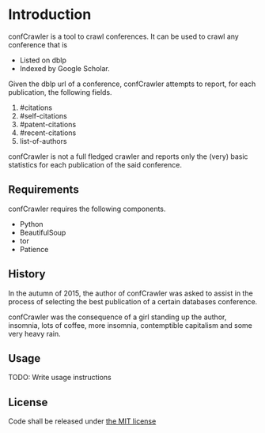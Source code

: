 # Introduction

confCrawler is a tool to crawl conferences. 
It can be used to crawl any conference that is  
* Listed on dblp 
* Indexed by Google Scholar.

Given the dblp url of a conference, confCrawler
attempts to report, for each publication, the following fields.

 1. #citations
 2. #self-citations
 3. #patent-citations
 4. #recent-citations
 5. list-of-authors

confCrawler is not a full fledged crawler and reports
only the (very) basic statistics for each publication of
the said conference.

## Requirements

confCrawler requires the following components.
 * Python
 * BeautifulSoup
 * tor
 * Patience

## History

In the autumn of 2015, the author of confCrawler was asked to assist
in the process of selecting the best publication of a certain databases conference.

confCrawler was the consequence of a girl standing up the author, insomnia,
lots of coffee, more insomnia, contemptible capitalism and some very heavy rain.

## Usage

TODO: Write usage instructions

## License

Code shall be released under [the MIT license](https://github.com/shashwatx/confCrawler/blob/master/LICENSE)
